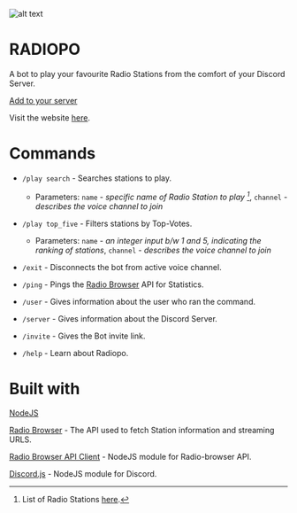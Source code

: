 ![alt text](https://i.postimg.cc/jdHNBtrZ/radiopo-logo-transparent-white-2.png "Radiopo")

RADIOPO
=======
 A bot to play your favourite Radio Stations from the comfort of your Discord Server.

[Add to your server](https://discord.com/api/oauth2/authorize?client_id=1042031895711592520&permissions=1002912081984&scope=bot)

Visit the website [here](https://radiopo.xyz/).

Commands
========
* `/play search` - Searches stations to play.
  * Parameters: `name` - *specific name of Radio Station to play [^1]*, `channel` - *describes the voice channel to join*

* `/play top_five` - Filters stations by Top-Votes.
  * Parameters: `name` - *an integer input b/w 1 and 5, indicating the ranking of stations*, `channel` - *describes the voice channel to join*
 
* `/exit` - Disconnects the bot from active voice channel.

* `/ping` - Pings the [Radio Browser](https://www.radio-browser.info/) API for Statistics.

* `/user` - Gives information about the user who ran the command.

* `/server` - Gives information about the Discord Server.

* `/invite` - Gives the Bot invite link.

* `/help` - Learn about Radiopo.

Built with
==============
[NodeJS](https://nodejs.org/en/about/)

[Radio Browser](https://www.radio-browser.info/) - The API used to fetch Station information and streaming URLS.

[Radio Browser API Client](https://github.com/nepodev/radio-browser) - NodeJS module for Radio-browser API.

[Discord.js](https://discord.js.org/#/) - NodeJS module for Discord.

 [^1]: List of Radio Stations [here](https://www.radio-browser.info/countries).
